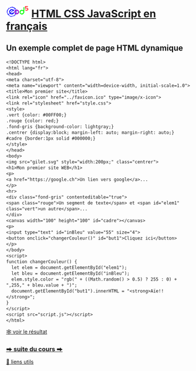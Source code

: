 # <img src="../../logo.svg" height="32"> [HTML CSS JavaScript en français](https://jeanmarclienher.github.io/htmlcssjavascript/)

## Un exemple complet de page HTML dynamique

```
<!DOCTYPE html>
<html lang="fr">
<head>
<meta charset="utf-8">
<meta name="viewport" content="width=device-width, initial-scale=1.0">
<title>Mon premier site</title>
<link rel="icon" href="../favicon.ico" type="image/x-icon">
<link rel="stylesheet" href="style.css">
<style>
.vert {color: #00FF00;}
.rouge {color: red;}
.fond-gris {background-color: lightgray;}
.centrer {display:block; margin-left: auto; margin-right: auto;}
#cadre {border:1px solid #000000;}
</style>
</head>
<body>
<img src="gilet.svg" style="width:200px;" class="centrer">
<h1>Mon premier site WEB</h1>
<p>
<a href="https://google.ch">Un lien vers google</a>...
</p>
<hr>
<div class="fond-gris" contenteditable="true">
<span class="rouge">Un segment de texte</span> et <span id="elem1" class="vert">un autre</span>...
</div>
<canvas width="100" height="100" id="cadre"></canvas>
<p>
<input type="text" id="inBleu" value="55" size="4">
<button onclick="changerCouleur()" id="but1">Cliquez ici</button>
</p>
</body>
<script>
function changerCouleur() {
  let elem = document.getElementById("elem1");
  let bleu = document.getElementById("inBleu");
  elem.style.color = "rgb(" + ((Math.random() > 0.5) ? 255 : 0) + ",255," + bleu.value + ")";
  document.getElementById("but1").innerHTML = "<strong>Aïe!!</strong>";
}
</script>
<script src="script.js"></script>
</html>
```

[&#x1F578; voir le résultat](../../html/exemple_002.html)

### [&#x2B95; suite du cours &#x2B95;](../003/) 

[&#x1F517; liens utils](../900/)
